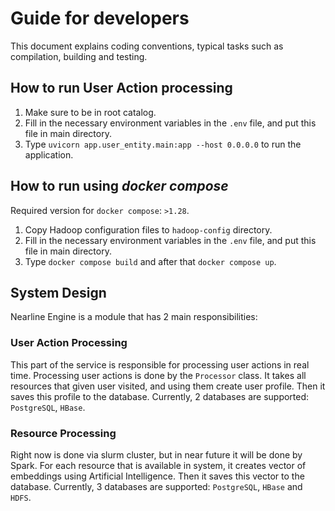 # Guide for developers

This document explains coding conventions, typical tasks such as compilation,
building and testing.

## How to run User Action processing

1. Make sure to be in root catalog.
2. Fill in the necessary environment variables in the `.env` file, and put this file
in  main directory.
3. Type `uvicorn app.user_entity.main:app --host 0.0.0.0` to run the application.

## How to run using *docker compose*

Required version for `docker compose`: `>1.28`.

1. Copy Hadoop configuration files to `hadoop-config` directory.
2. Fill in the necessary environment variables in the `.env` file, and put this file
in  main directory.
3. Type `docker compose build` and after that `docker compose up`.

## System Design

Nearline Engine is a module that has 2 main responsibilities:

### User Action Processing

This part of the service is responsible for processing user actions in real time.
Processing user actions is done by the `Processor` class.
It takes all resources that given user visited,
and using them create user profile. Then it saves this profile to the database.
Currently, 2 databases are supported: `PostgreSQL`, `HBase`.

### Resource Processing

Right now is done via slurm cluster, but in near future it will be done by Spark.
For each resource that is available in system, it creates vector of embeddings
using Artificial Intelligence. Then it saves this vector to the database.
Currently, 3 databases are supported: `PostgreSQL`, `HBase` and `HDFS`.
